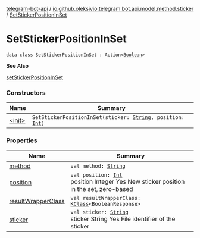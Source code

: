 [telegram-bot-api](../../index.md) / [io.github.oleksivio.telegram.bot.api.model.method.sticker](../index.md) / [SetStickerPositionInSet](./index.md)

# SetStickerPositionInSet

`data class SetStickerPositionInSet : Action<`[`Boolean`](https://kotlinlang.org/api/latest/jvm/stdlib/kotlin/-boolean/index.html)`>`

**See Also**

[setStickerPositionInSet](#)

### Constructors

| Name | Summary |
|---|---|
| [&lt;init&gt;](-init-.md) | `SetStickerPositionInSet(sticker: `[`String`](https://kotlinlang.org/api/latest/jvm/stdlib/kotlin/-string/index.html)`, position: `[`Int`](https://kotlinlang.org/api/latest/jvm/stdlib/kotlin/-int/index.html)`)` |

### Properties

| Name | Summary |
|---|---|
| [method](method.md) | `val method: `[`String`](https://kotlinlang.org/api/latest/jvm/stdlib/kotlin/-string/index.html) |
| [position](position.md) | `val position: `[`Int`](https://kotlinlang.org/api/latest/jvm/stdlib/kotlin/-int/index.html)<br>position Integer Yes New sticker position in the set, zero-based |
| [resultWrapperClass](result-wrapper-class.md) | `val resultWrapperClass: `[`KClass`](https://kotlinlang.org/api/latest/jvm/stdlib/kotlin.reflect/-k-class/index.html)`<BooleanResponse>` |
| [sticker](sticker.md) | `val sticker: `[`String`](https://kotlinlang.org/api/latest/jvm/stdlib/kotlin/-string/index.html)<br>sticker String Yes File identifier of the sticker |
